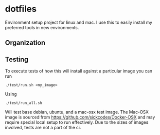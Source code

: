 # dotfiles

Environment setup project for linux and mac. I use this to easily install my preferred tools in new environments. 

## Organization


## Testing
To execute tests of how this will install against a particular image you can run 
```
./test/run.sh <my_image>
```
Using 
```
./test/run_all.sh
```
Will test base debian, ubuntu, and a mac-osx test image. The Mac-OSX image is sourced from https://github.com/sickcodes/Docker-OSX and may require special local setup to run effectively. Due to the sizes of images involved, tests are not a part of the ci.